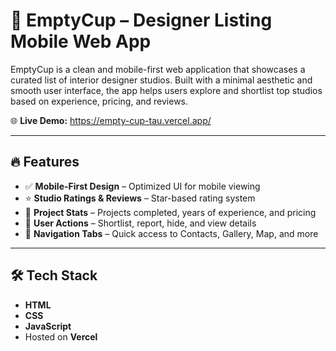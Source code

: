 # 🎨 EmptyCup – Designer Listing Mobile Web App

EmptyCup is a clean and mobile-first web application that showcases a curated list of interior designer studios. Built with a minimal aesthetic and smooth user interface, the app helps users explore and shortlist top studios based on experience, pricing, and reviews.

🌐 **Live Demo:** https://empty-cup-tau.vercel.app/

---

## 🔥 Features

- ✅ **Mobile-First Design** – Optimized UI for mobile viewing
- ⭐ **Studio Ratings & Reviews** – Star-based rating system
- 🧾 **Project Stats** – Projects completed, years of experience, and pricing
- 📌 **User Actions** – Shortlist, report, hide, and view details
- 📍 **Navigation Tabs** – Quick access to Contacts, Gallery, Map, and more

---

## 🛠 Tech Stack

- **HTML**
- **CSS**
- **JavaScript**
- Hosted on **Vercel**

